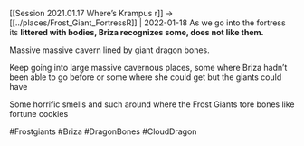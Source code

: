 [[Session 2021.01.17 Where’s Krampus r]] -> [[../places/Frost_Giant_FortressR]] | 2022-01-18
As we go into the fortress its **littered with bodies, Briza recognizes some, does not like them.**

Massive massive cavern lined by giant dragon bones.

Keep going into large massive cavernous places, some where Briza hadn’t been able to go before or some where she could get but the giants could have

Some horrific smells and such around where the Frost Giants tore bones like fortune cookies

#Frostgiants #Briza #DragonBones #CloudDragon 
